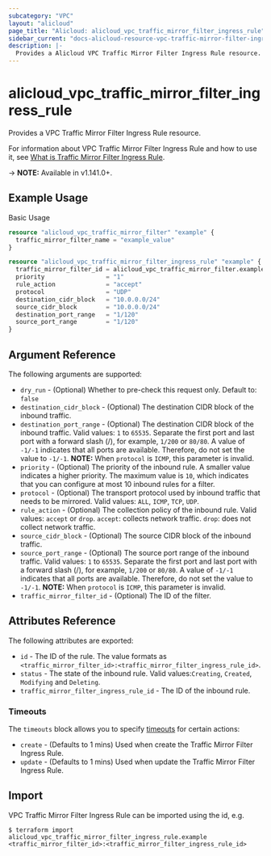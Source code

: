 ```yaml
---
subcategory: "VPC"
layout: "alicloud"
page_title: "Alicloud: alicloud_vpc_traffic_mirror_filter_ingress_rule"
sidebar_current: "docs-alicloud-resource-vpc-traffic-mirror-filter-ingress-rule"
description: |-
  Provides a Alicloud VPC Traffic Mirror Filter Ingress Rule resource.
---
```


# alicloud\_vpc\_traffic\_mirror\_filter\_ingress\_rule

Provides a VPC Traffic Mirror Filter Ingress Rule resource.

For information about VPC Traffic Mirror Filter Ingress Rule and how to use it, see [What is Traffic Mirror Filter Ingress Rule](https://www.alibabacloud.com/help/doc-detail/261357.htm).

-> **NOTE:** Available in v1.141.0+.

## Example Usage

Basic Usage

```terraform
resource "alicloud_vpc_traffic_mirror_filter" "example" {
  traffic_mirror_filter_name = "example_value"
}

resource "alicloud_vpc_traffic_mirror_filter_ingress_rule" "example" {
  traffic_mirror_filter_id = alicloud_vpc_traffic_mirror_filter.example.id
  priority                 = "1"
  rule_action              = "accept"
  protocol                 = "UDP"
  destination_cidr_block   = "10.0.0.0/24"
  source_cidr_block        = "10.0.0.0/24"
  destination_port_range   = "1/120"
  source_port_range        = "1/120"
}

```

## Argument Reference

The following arguments are supported:

* `dry_run` - (Optional) Whether to pre-check this request only. Default to: `false`
* `destination_cidr_block` - (Optional) The destination CIDR block of the inbound traffic.
* `destination_port_range` - (Optional) The destination CIDR block of the inbound traffic. Valid values: `1` to `65535`. Separate the first port and last port with a forward slash (/), for example, `1/200` or `80/80`. A value of `-1/-1` indicates that all ports are available. Therefore, do not set the value to `-1/-1`. **NOTE:** When `protocol` is `ICMP`, this parameter is invalid.
* `priority` - (Optional) The priority of the inbound rule. A smaller value indicates a higher priority. The maximum value is `10`, which indicates that you can configure at most 10 inbound rules for a filter.
* `protocol` - (Optional) The transport protocol used by inbound traffic that needs to be mirrored. Valid values: `ALL`, `ICMP`, `TCP`, `UDP`.
* `rule_action` - (Optional) The collection policy of the inbound rule. Valid values: `accept` or `drop`. `accept`: collects network traffic. `drop`: does not collect network traffic.
* `source_cidr_block` - (Optional) The source CIDR block of the inbound traffic.
* `source_port_range` - (Optional) The source port range of the inbound traffic. Valid values: `1` to `65535`. Separate the first port and last port with a forward slash (/), for example, `1/200` or `80/80`. A value of `-1/-1` indicates that all ports are available. Therefore, do not set the value to `-1/-1`. **NOTE:** When `protocol` is `ICMP`, this parameter is invalid.
* `traffic_mirror_filter_id` - (Optional) The ID of the filter.

## Attributes Reference

The following attributes are exported:

* `id` - The ID of the rule. The value formats as `<traffic_mirror_filter_id>:<traffic_mirror_filter_ingress_rule_id>`.
* `status` - The state of the inbound rule. Valid values:`Creating`, `Created`, `Modifying` and `Deleting`.
* `traffic_mirror_filter_ingress_rule_id` - The ID of the inbound rule.

### Timeouts

The `timeouts` block allows you to specify [timeouts](https://www.terraform.io/docs/configuration-0-11/resources.html#timeouts) for certain actions:

* `create` - (Defaults to 1 mins) Used when create the Traffic Mirror Filter Ingress Rule.
* `update` - (Defaults to 1 mins) Used when update the Traffic Mirror Filter Ingress Rule.

## Import

VPC Traffic Mirror Filter Ingress Rule can be imported using the id, e.g.

```
$ terraform import alicloud_vpc_traffic_mirror_filter_ingress_rule.example <traffic_mirror_filter_id>:<traffic_mirror_filter_ingress_rule_id>
```
